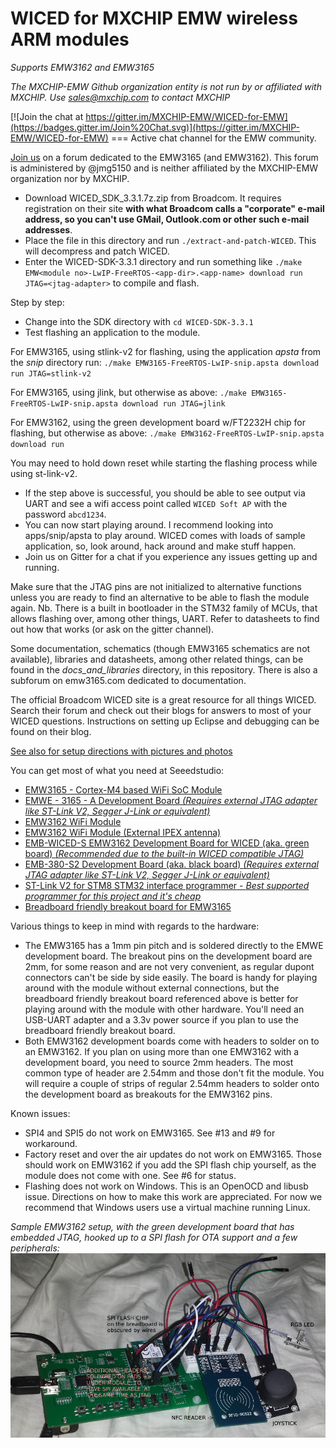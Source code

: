 # WICED for MXCHIP EMW wireless ARM modules
*Supports EMW3162 and EMW3165*

*The MXCHIP-EMW Github organization entity is not run by or affiliated with MXCHIP. Use sales@mxchip.com to contact MXCHIP*

[![Join the chat at https://gitter.im/MXCHIP-EMW/WICED-for-EMW](https://badges.gitter.im/Join%20Chat.svg)](https://gitter.im/MXCHIP-EMW/WICED-for-EMW) === Active chat channel for the EMW community.

[Join us](http://www.emw3165.com) on a forum dedicated to the EMW3165 (and EMW3162). This forum is  administered by @jmg5150 and is neither affiliated by the MXCHIP-EMW organization nor by MXCHIP.

* Download WICED_SDK_3.3.1.7z.zip from Broadcom. It requires registration on their site **with what Broadcom calls a "corporate" e-mail address, so you can't use GMail, Outlook.com or other such e-mail addresses**.
* Place the file in this directory and run `./extract-and-patch-WICED`. This will decompress and patch WICED.
* Enter the WICED-SDK-3.3.1 directory and run something like `./make EMW<module no>-LwIP-FreeRTOS-<app-dir>.<app-name> download run JTAG=<jtag-adapter>` to compile and flash.

Step by step:
* Change into the SDK directory with `cd WICED-SDK-3.3.1`
* Test flashing an application to the module.

For EMW3165, using stlink-v2 for flashing, using the application *apsta* from the *snip* directory run:
`./make EMW3165-FreeRTOS-LwIP-snip.apsta download run JTAG=stlink-v2`

For EMW3165, using jlink, but otherwise as above:
`./make EMW3165-FreeRTOS-LwIP-snip.apsta download run JTAG=jlink`

For EMW3162, using the green development board w/FT2232H chip for flashing, but otherwise as above:
`./make EMW3162-FreeRTOS-LwIP-snip.apsta download run`

You may need to hold down reset while starting the flashing process while using st-link-v2.

* If the step above is successful, you should be able to see output via UART and see a wifi access point called `WICED Soft AP` with the password `abcd1234`.
* You can now start playing around. I recommend looking into apps/snip/apsta to play around. WICED comes with loads of sample application, so, look around, hack around and make stuff happen.
* Join us on Gitter for a chat if you experience any issues getting up and running.

Make sure that the JTAG pins are not initialized to alternative functions unless you are ready to find an alternative to be able to flash the module again. Nb. There is a built in bootloader in the STM32 family of MCUs, that allows flashing over, among other things, UART. Refer to datasheets to find out how that works (or ask on the gitter channel).

Some documentation, schematics (though EMW3165 schematics are not available), libraries and datasheets, among other related things, can be found in the *docs_and_libraries* directory, in this repository. There is also a subforum on emw3165.com dedicated to documentation.

The official Broadcom WICED site is a great resource for all things WICED. Search their forum and check out their blogs for answers to most of your WICED questions. Instructions on setting up Eclipse and debugging can be found on their blog.

[See also for setup directions with pictures and photos](http://www.seeedstudio.com/recipe/344-programming-emw3165-with-broadcom-wiced-and-gcc.html)

You can get most of what you need at Seeedstudio:
* [EMW3165 - Cortex-M4 based WiFi SoC Module](http://www.seeedstudio.com/depot/EMW3165-CortexM4-based-WiFi-SoC-Module-p-2488.html)
* [EMWE - 3165 - A Development Board _(Requires external JTAG adapter like ST-Link V2, Segger J-Link or equivalent)_](http://www.seeedstudio.com/depot/EMWE-3165-A-Development-Board-p-2489.html)
* [EMW3162 WiFi Module](http://www.seeedstudio.com/depot/EMW3162-WiFi-Module-p-2122.html)
* [EMW3162 WiFi Module (External IPEX antenna)](http://www.seeedstudio.com/depot/EMW3162-WiFi-Module-External-IPEX-antenna-p-2235.html)
* [EMB-WICED-S EMW3162 Development Board for WICED (aka. green board) _(Recommended due to the built-in WICED compatible JTAG)_](http://www.seeedstudio.com/depot/EMBWICEDS-EMW3162-Development-Board-for-WICED-p-2335.html)
* [EMB-380-S2 Development Board (aka. black board) _(Requires external JTAG adapter like ST-Link V2, Segger J-Link or equivalent)_](http://www.seeedstudio.com/depot/EMB380S2-Development-Board-p-2146.html)
* [ST-Link V2 for STM8 STM32 interface programmer - _Best supported programmer for this project and it's cheap_](http://www.seeedstudio.com/depot/STLink-V2-for-STM8-STM32-interface-programmer-p-2297.html)
* [Breadboard friendly breakout board for EMW3165](http://www.emw3165.com/viewtopic.php?f=11&t=12)
 
Various things to keep in mind with regards to the hardware:
- The EMW3165 has a 1mm pin pitch and is soldered directly to the EMWE development board. The breakout pins on the development board are 2mm, for some reason and are not very convenient, as regular dupont connectors can't be side by side easily. The board is handy for playing around with the module without external connections, but the breadboard friendly breakout board referenced above is better for playing around with the module with other hardware. You'll need an USB-UART adapter and a 3.3v power source if you plan to use the breadboard friendly breakout board.
- Both EMW3162 development boards come with headers to solder on to an EMW3162. If you plan on using more than one EMW3162 with a development board, you need to source 2mm headers. The most common type of header are 2.54mm and those don't fit the module. You will require a couple of strips of regular 2.54mm headers to solder onto the development board as breakouts for the EMW3162 pins.

Known issues:
- SPI4 and SPI5 do not work on EMW3165. See #13 and #9 for workaround.
- Factory reset and over the air updates do not work on EMW3165. Those should work on EMW3162 if you add the SPI flash chip yourself, as the module does not come with one. See #6 for status.
- Flashing does not work on Windows. This is an OpenOCD and libusb issue. Directions on how to make this work are appreciated. For now we recommend that Windows users use a virtual machine running Linux.

*Sample EMW3162 setup, with the green development board that has embedded JTAG, hooked up to a SPI flash for OTA support and a few peripherals:*
![Sample EMW3162 setup](https://raw.githubusercontent.com/MXCHIP-EMW/WICED-for-EMW/master/docs_and_libraries/green-dev-board-with-annotations.png)

